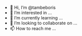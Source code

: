 - 👋 Hi, I’m @tambeboris
- 👀 I’m interested in ...
- 🌱 I’m currently learning ...
- 💞️ I’m looking to collaborate on ...
- 📫 How to reach me ...

<!---
tambeboris/tambeboris is a ✨ special ✨ repository because its `README.md` (this file) appears on your GitHub profile.
You can click the Preview link to take a look at your changes.
--->
